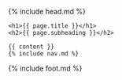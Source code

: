 {% include head.md %}

    <h1>{{ page.title }}</h1>
    <h2>{{ page.subheading }}</h2>

    {{ content }}
    {% include nav.md %}
{% include foot.md %}